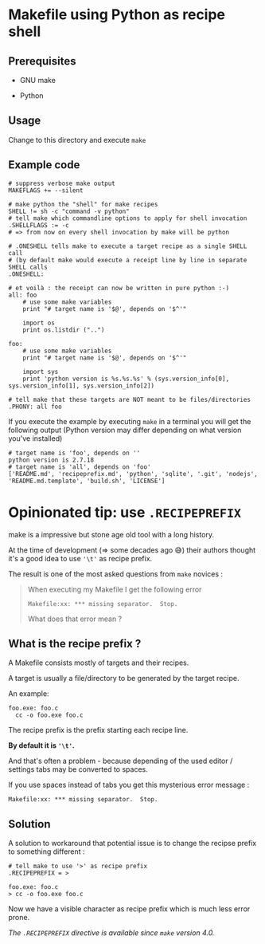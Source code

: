 # Makefile using Python as recipe shell

## Prerequisites

- GNU make 

- Python

## Usage

Change to this directory and execute `make` 

## Example code

```make
# suppress verbose make output
MAKEFLAGS += --silent

# make python the "shell" for make recipes
SHELL != sh -c "command -v python"
# tell make which commandline options to apply for shell invocation
.SHELLFLAGS := -c
# => from now on every shell invocation by make will be python

# .ONESHELL tells make to execute a target recipe as a single SHELL call
# (by default make would execute a receipt line by line in separate SHELL calls
.ONESHELL:

# et voilà : the receipt can now be written in pure python :-)
all: foo	
	# use some make variables
	print "# target name is '$@', depends on '$^'"

	import os
	print os.listdir ("..")

foo:
	# use some make variables
	print "# target name is '$@', depends on '$^'"

	import sys
	print 'python version is %s.%s.%s' % (sys.version_info[0], sys.version_info[1], sys.version_info[2])

# tell make that these targets are NOT meant to be files/directories
.PHONY: all foo
```

If you execute the example by executing `make` in a terminal you will get the following output (Python version may differ depending on what version you've installed)

```
# target name is 'foo', depends on ''
python version is 2.7.18
# target name is 'all', depends on 'foo'
['README.md', 'recipeprefix.md', 'python', 'sqlite', '.git', 'nodejs', 'README.md.template', 'build.sh', 'LICENSE']
```

# Opinionated tip: use `.RECIPEPREFIX`

make is a impressive but stone age old tool with a long history.

At the time of development (=> some decades ago 😅) their authors thought it's a good idea to use `'\t'` as recipe prefix.

The result is one of the most asked questions from `make` novices : 

> When executing my Makefile I get the following error
> 
> ```
> Makefile:xx: *** missing separator.  Stop.
> ```
>
> What does that error mean ? 

## What is the recipe prefix ?

A Makefile consists mostly of targets and their recipes. 

A target is usually a file/directory to be generated by the target recipe. 

An example: 

```make
foo.exe: foo.c
  cc -o foo.exe foo.c
```

The recipe prefix is the prefix starting each recipe line. 

__By default it is `'\t'`.__

And that's often a problem - because depending of the used editor / settings tabs may be converted to spaces. 

If you use spaces instead of tabs you get this mysterious error message : 

```
Makefile:xx: *** missing separator.  Stop.
```

## Solution

A solution to workaround that potential issue is to change the recipse prefix to something different : 

```make
# tell make to use '>' as recipe prefix
.RECIPEPREFIX = >

foo.exe: foo.c
> cc -o foo.exe foo.c
```

Now we have a visible character as recipe prefix which is much less error prone.

_The `.RECIPEPREFIX` directive is available since `make` version 4.0._
